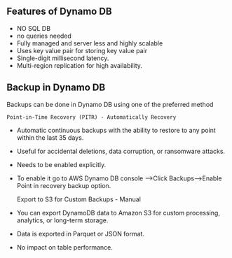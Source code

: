 **Features of Dynamo DB**
--------------------------

* NO SQL DB
* no queries needed
* Fully managed and server less and highly scalable
* Uses key value pair for storing key value pair
* Single-digit millisecond latency.
* Multi-region replication for high availability.

**Backup in Dynamo DB**
-----------------------

Backups can be done in Dynamo DB using one of the preferred method

    Point-in-Time Recovery (PITR) - Automatically Recovery

* Automatic continuous backups with the ability to restore to any point within the last 35 days.
* Useful for accidental deletions, data corruption, or ransomware attacks.
* Needs to be enabled explicitly.
* To enable it go to AWS Dynamo DB console -->Click Backups-->Enable Point in recovery backup option.


    Export to S3 for Custom Backups - Manual

* You can export DynamoDB data to Amazon S3 for custom processing, analytics, or long-term storage.
* Data is exported in Parquet or JSON format.
* No impact on table performance.


